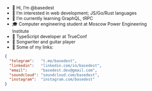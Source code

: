 - 👋 Hi, I’m @basedest
- 👀 I’m interested in web development; JS/Go/Rust languages
- 🌱 I’m currently learning GraphQL, tRPC
- 🎓 Computer engineering student at Moscow Power Engineering Institute
- 💼 TypeScript developer at TrueConf
- 🎸 Songwriter and guitar player 
- 🔗 Some of my links:
```json
{
  "telegram":   "t.me/basedest",
  "linkedin":   "linkedin.com/in/basedest",
  "email":      "basedest.dev@gmail.com",
  "soundcloud": "soundcloud.com/basedest",
  "instagram":  "instagram.com/basedest"
}
```

<!---
idk im based af follow me
--->
